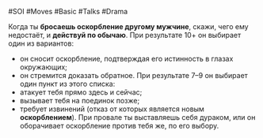 #SOI #Moves #Basic #Talks #Drama 

Когда ты **бросаешь оскорбление другому мужчине**, скажи, чего ему недостаёт, и **действуй по обычаю**. При результате 10+ он выбирает один из вариантов: 
-  он сносит оскорбление, подтверждая его истинность в глазах окружающих; 
-  он стремится доказать обратное. 
При результате 7–9 он выбирает один пункт из этого списка: 
-  атакует тебя прямо здесь и сейчас; 
-  вызывает тебя на поединок позже; 
-  требует извинений (отказ от которых является новым **оскорблением**). 
При провале ты выставляешь себя дураком, или он оборачивает оскорбление против тебя же, по его выбору.
